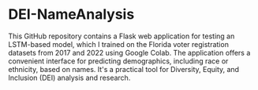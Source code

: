 # DEI-NameAnalysis

This GitHub repository contains a Flask web application for testing an LSTM-based model, which I trained on the Florida voter registration datasets from 2017 and 2022 using Google Colab. The application offers a convenient interface for predicting demographics, including race or ethnicity, based on names. It's a practical tool for Diversity, Equity, and Inclusion (DEI) analysis and research.
